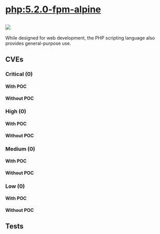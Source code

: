 # [php:5.2.0-fpm-alpine](https://hub.docker.com/_/php?tab=tags)
![](https://img.shields.io/static/v1?label=tag&message=5.2.0-fpm-alpine&color=blue)
---
<p>
While designed for web development, the PHP scripting language also provides general-purpose use.
</p>

## CVEs
### Critical (0)
#### With POC

#### Without POC


### High (0)
#### With POC

#### Without POC


### Medium (0)
#### With POC

#### Without POC


### Low (0)
#### With POC

#### Without POC


## Tests
